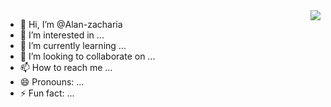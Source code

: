 <img align="right" src="https://vistor-badge.laobi.icu/badge?page_id=Alan-Zacharia.ALan-Zacharia"/>


- 👋 Hi, I’m @Alan-zacharia
- 👀 I’m interested in ...
- 🌱 I’m currently learning ...
- 💞️ I’m looking to collaborate on ...
- 📫 How to reach me ...
- 😄 Pronouns: ...
- ⚡ Fun fact: ...

<!---
Alan-zacharia/Alan-zacharia is a ✨ special ✨ repository because its `README.md` (this file) appears on your GitHub profile.
You can click the Preview link to take a look at your changes.
--->

